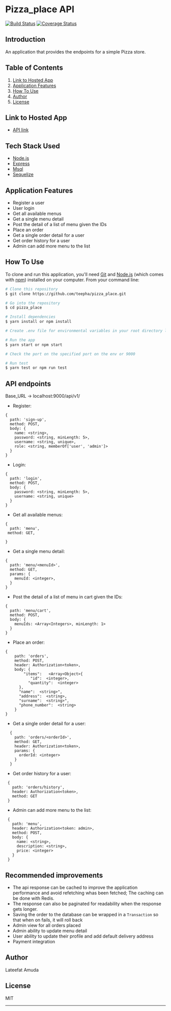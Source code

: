 # Pizza_place API
[![Build Status](https://travis-ci.org/teepha/pizza_place.svg?branch=ch%2Ftest)](https://travis-ci.org/teepha/pizza_place)
[![Coverage Status](https://coveralls.io/repos/github/teepha/pizza_place/badge.svg?branch=ch/test)](https://coveralls.io/github/teepha/pizza_place?branch=ch/test)
## Introduction
An application that provides the endpoints for a simple Pizza store. 

## Table of Contents
1. <a href="#hosted-app">Link to Hosted App</a>
4. <a href="#application-features">Application Features</a>
5. <a href="#how-to-use">How To Use</a>
6. <a href="#author">Author</a>
7. <a href="#license">License</a>


## Link to Hosted App
* [API link](https://pizzaplace-api.herokuapp.com/)

## Tech Stack Used

- [Node.js](https://nodejs.org/)
- [Express](https://expressjs.com/)
- [Msql](https://www.mysql.com/)
- [Sequelize](https://sequelize.org/)

## Application Features

*  Register a user
* User login
* Get all available menus
* Get a single menu detail
* Post the detail of a list of menu given the IDs 
* Place an order
* Get  a single order detail for a user
* Get order history for a user
* Admin can add more menu to the list

## How To Use

To clone and run this application, you'll need [Git](https://git-scm.com) and [Node.js](https://nodejs.org/en/download/) (which comes with [npm](http://npmjs.com)) installed on your computer. From your command line:

```bash
# Clone this repository
$ git clone https://github.com/teepha/pizza_place.git

# Go into the repository
$ cd pizza_place

# Install dependencies
$ yarn install or npm install

# Create .env file for environmental variables in your root directory like the sample.env file and provide the keys

# Run the app
$ yarn start or npm start

# Check the port on the specified port on the env or 9000

# Run test
$ yarn test or npm run test
```

## API endpoints

Base_URL -> localhost:9000/api/v1/
  * Register: 
  ```
  {
    path: 'sign-up',
    method: POST,
    body: {
      name: <string>,
      password: <string, minLength: 5>,
      username: <string, unique>,
      role: <string, memberOf['user', 'admin']>
    }
  }
  ```
 * Login: 
  ```
  {
    path: 'login',
    method: POST,
    body: {
      password: <string, minLength: 5>,
      username: <string, unique>
    }
  }
  ```
  * Get all available menus: 
  ```
  {
    path: 'menu',
   method: GET,

  }
  ```
  * Get a single menu detail: 
  ```
  {
    path: 'menu/<menuId>',
    method: GET,
    params: {
      menuId: <integer>,
    }
  }
  ```
  * Post the detail of a list of menu in cart given the IDs: 
  ```
  {
    path: 'menu/cart',
    method: POST,
    body: {
      menuIds: <Array<Integers>, minLength: 1>
    }
  }
  ```
  * Place an order: 
```
{
    path: 'orders',
    method: POST,
    header: Authorization<token>,
    body: {
        "items":   <Array<Object>{
           "id":  <integer>,
          "quantity":  <integer>
      },
      "name":  <string>",
      "address":  <string>,
      "surname":  <string>",
      "phone_number":  <string>
    }
}
```
* Get  a single order detail for a user: 
  
```
  {
    path: 'orders/<orderId>',
    method: GET,
    header: Authorization<token>,
    params: {
      orderId: <integer>
    }
  }
  ```
* Get order history for a user: 
 ```
  {
    path: 'orders/history',
    header: Authorization<token>,
    method: GET
  }
  ```
* Admin can add more menu to the list: 
 ```
  {
    path: 'menu',
    header: Authorization<token: admin>,
    method: POST,
    body: {
      name: <string>,
      description: <string>,
      price: <integer>
    }
  }
  ```

## Recommended improvements

* The api response can be cached to improve the application performance
  and avoid refetching whas been fetched; The caching can be done with Redis.
* The response can also be paginated for readability when the response gets longer.
* Saving the order to the database can be wrapped in a `Transaction` so that when on fails, it will roll back
*  Admin view for all orders placed
* Admin ability to update menu detail
* User ability to update their profile and add default delivery address
*  Payment integration

## Author

Lateefat Amuda

## License

MIT

---

